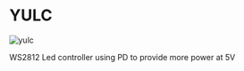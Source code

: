 # YULC

![yulc](https://github.com/ale1800/USB-C-PD-Led-Controller/assets/53172176/4962a7f8-0444-4d74-a03f-6a6b29ff7ebd)



WS2812 Led controller using PD to provide more power at 5V
